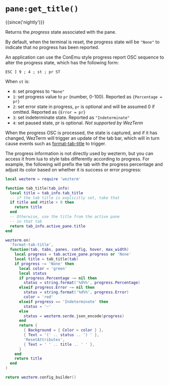 # `pane:get_title()`

{{since('nightly')}}

Returns the *progress* state associated with the pane.

By default, when the terminal is reset, the progress state will be `"None"` to
indicate that no progress has been reported.

An application can use the ConEmu style progress report OSC sequence to alter
the progress state, which has the following form:

```
ESC ] 9 ; 4 ; st ; pr ST
```

When `st` is:

* `0`: set progress to `"None"`
* `1`: set progress value to `pr` (number, 0-100). Reported as `{Percentage = pr}`
* `2`: set error state in progress, `pr` is optional and will be assumed 0 if omitted. Reported as `{Error = pr}`
* `3`: set indeterminate state. Reported as `"Indeterminate"`
* `4`: set paused state, pr is optional. *Not supported by WezTerm*

When the progress OSC is processed, the state is captured, and if it has
changed, WezTerm will trigger an update of the tab bar, which will in turn
cause events such as
[format-tab-title](../window-events/format-tab-title.md) to trigger.

The progress information is not directly used by wezterm, but you can access it
from lua to style tabs differently according to progress. For example, the
following will prefix the tab with the progress percentage and adjust its
color based on whether it is success or error progress:

```lua
local wezterm = require 'wezterm'

function tab_title(tab_info)
  local title = tab_info.tab_title
  -- if the tab title is explicitly set, take that
  if title and #title > 0 then
    return title
  end
  -- Otherwise, use the title from the active pane
  -- in that tab
  return tab_info.active_pane.title
end

wezterm.on(
  'format-tab-title',
  function(tab, tabs, panes, config, hover, max_width)
    local progress = tab.active_pane.progress or 'None'
    local title = tab_title(tab)
    if progress ~= 'None' then
      local color = 'green'
      local status
      if progress.Percentage ~= nil then
        status = string.format('%d%%', progress.Percentage)
      elseif progress.Error ~= nil then
        status = string.format('%d%%', progress.Error)
        color = 'red'
      elseif progress == 'Indeterminate' then
        status = '~'
      else
        status = wezterm.serde.json_encode(progress)
      end
      return {
        { Background = { Color = color } },
        { Text = '(' .. status .. ') ' },
        'ResetAttributes',
        { Text = ' ' .. title .. ' ' },
      }
    end
    return title
  end
)

return wezterm.config_builder()
```
